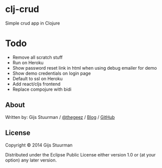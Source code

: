 # clj-crud

Simple crud app in Clojure

# Todo
- Remove all scratch stuff
- Run on Heroku
- Show password reset link in html when using debug emailer for demo
- Show demo credentials on login page
- Default to ssl on Heroku
- Add react/cljs frontend
- Replace compojure with bidi

## About

Written by:
Gijs Stuurman / [@thegeez][twt] / [Blog][blog] / [GitHub][github]

[twt]: http://twitter.com/thegeez
[blog]: http://thegeez.github.com
[github]: https://github.com/thegeez

## License

Copyright © 2014 Gijs Stuurman

Distributed under the Eclipse Public License either version 1.0 or (at
your option) any later version.
